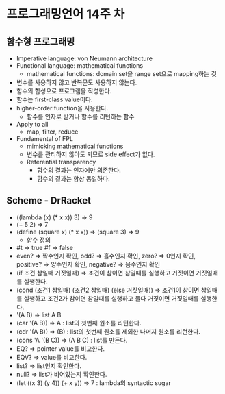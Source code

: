 # 프로그래밍언어 14주 차

## 함수형 프로그래밍

- Imperative language: von Neumann architecture
- Functional language: mathematical functions
  - mathematical functions: domain set을 range set으로 mapping하는 것
- 변수를 사용하지 않고 반복문도 사용하지 않는다.
- 함수의 합성으로 프로그램을 작성한다.
- 함수는 first-class value이다.
- higher-order function을 사용한다.
  - 함수를 인자로 받거나 함수를 리턴하는 함수
- Apply to all
  - map, filter, reduce
- Fundamental of FPL
  - mimicking mathematical functions
  - 변수를 관리하지 않아도 되므로 side effect가 없다.
  - Referential transparency
    - 함수의 결과는 인자에만 의존한다.
    - 함수의 결과는 항상 동일하다.

## Scheme - DrRacket

- ((lambda (x) (\* x x)) 3) => 9
- (+ 5 2) => 7
- (define (square x) (\* x x)) => (square 3) => 9
  - 함수 정의
- #t => true #f => false
- even? => 짝수인지 확인, odd? => 홀수인지 확인, zero? => 0인지 확인, positive? => 양수인지 확인, negative? => 음수인지 확인
- (if 조건 참일때 거짓일때) => 조건이 참이면 참일때를 실행하고 거짓이면 거짓일때를 실행한다.
- (cond (조건1 참일때) (조건2 참일때) (else 거짓일때)) => 조건1이 참이면 참일때를 실행하고 조건2가 참이면 참일때를 실행하고 둘다 거짓이면 거짓일때를 실행한다.
- '(A B) => list A B
- (car '(A B)) => A : list의 첫번째 원소를 리턴한다.
- (cdr '(A B)) => (B) : list의 첫번째 원소를 제외한 나머지 원소를 리턴한다.
- (cons 'A '(B C)) => (A B C) : list를 만든다.
- EQ? => pointer value를 비교한다.
- EQV? => value를 비교한다.
- list? => list인지 확인한다.
- null? => list가 비어있는지 확인한다.
- (let ((x 3) (y 4)) (+ x y)) => 7 : lambda의 syntactic sugar
